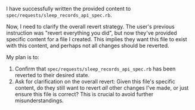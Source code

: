 I have successfully written the provided content to `spec/requests/sleep_records_api_spec.rb`.

Now, I need to clarify the overall revert strategy. The user's previous instruction was "revert everything you did", but now they've provided specific content for a file I created. This implies they want this file to exist with this content, and perhaps not all changes should be reverted.

My plan is to:
1.  Confirm that `spec/requests/sleep_records_api_spec.rb` has been reverted to their desired state.
2.  Ask for clarification on the overall revert: Given this file's specific content, do they still want to revert *all* other changes I've made, or just ensure this file is correct? This is crucial to avoid further misunderstandings.